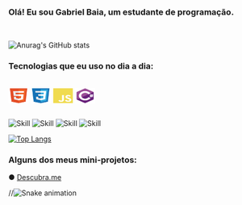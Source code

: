 ### Olá! Eu sou Gabriel Baia, um estudante de programação.
<br>

![Anurag's GitHub stats](https://github-readme-stats.vercel.app/api?username=GabrielBaiaDias&show_icons=true&theme=dark)

### Tecnologias que eu uso no dia a dia:

<div style="display: inline_block"><br>
  <img align="center" alt="Rafa-HTML" height="30" width="40" src="https://raw.githubusercontent.com/devicons/devicon/master/icons/html5/html5-original.svg">
  <img align="center" alt="Rafa-CSS" height="30" width="40" src="https://raw.githubusercontent.com/devicons/devicon/master/icons/css3/css3-original.svg">
  <img align="center" alt="Rafa-Js" height="30" width="40" src="https://raw.githubusercontent.com/devicons/devicon/master/icons/javascript/javascript-plain.svg">
  <img align="center" alt="Rafa-Csharp" height="30" width="40" src="https://raw.githubusercontent.com/devicons/devicon/master/icons/csharp/csharp-original.svg"> 
</div>

<div style="display:""inline_block"><br>

![Skill](https://img.shields.io/badge/HTML5-E34F26?style=for-the-badge&logo=html5&logoColor=white)
![Skill](https://img.shields.io/badge/CSS3-1572B6?style=for-the-badge&logo=css3&logoColor=white)
![Skill](https://img.shields.io/badge/JavaScript-F7DF1E?style=for-the-badge&logo=javascript&logoColor=black)
![Skill](https://img.shields.io/badge/C%23-239120?style=for-the-badge&logo=c-sharp&logoColor=white)

[![Top Langs](https://github-readme-stats.vercel.app/api/top-langs/?username=GabrielBaiaDias&layout=compact)](https://github.com/GabrielBaiaDias/github-readme-stats)

</div>

### Alguns dos meus mini-projetos:

● <a href="https://gabrielbaiadias.github.io/Descubra_me/pagina3.html" target="_blank">Descubra.me</a>

//![Snake animation](https://github.com/GabrielBaiaDias/GabrielBaiaDias/blob/main/github-contribution-grid-snake.svg)
